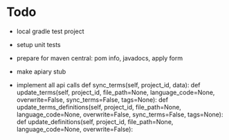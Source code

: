 # Todo

- local gradle test project
- setup unit tests
- prepare for maven central: pom info, javadocs, apply form
- make apiary stub

- implement all api calls
    def sync_terms(self, project_id, data):
    def update_terms(self, project_id, file_path=None, language_code=None,
                     overwrite=False, sync_terms=False, tags=None):
    def update_terms_definitions(self, project_id, file_path=None,
                                 language_code=None, overwrite=False,
                                 sync_terms=False, tags=None):
    def update_definitions(self, project_id, file_path=None,
                           language_code=None, overwrite=False):

